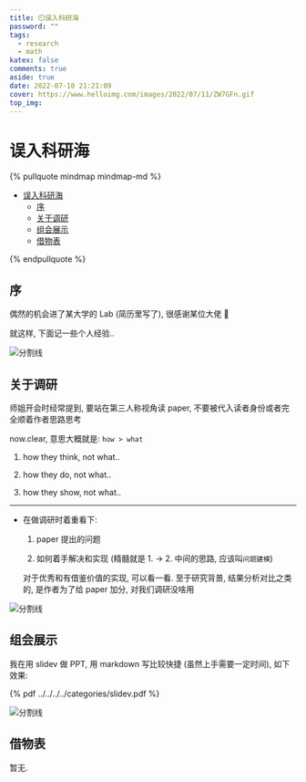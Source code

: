 ```yaml
---
title: ⏲️误入科研海
password: ""
tags:
  - research
  - math
katex: false
comments: true
aside: true
date: 2022-07-10 21:21:09
cover: https://www.helloimg.com/images/2022/07/11/ZW7GFn.gif
top_img:
---
```


# 误入科研海

<!--
 * @?: *********************************************************************
 * @Author: Weidows
 * @LastEditors: Weidows
 * @LastEditTime: 2022-07-11 09:54:20
 * @FilePath: \Blog-private\source\_posts\experience\research\research.md
 * @Description:
 * @!: *********************************************************************
-->

{% pullquote mindmap mindmap-md %}

- [误入科研海](#误入科研海)
  - [序](#序)
  - [关于调研](#关于调研)
  - [组会展示](#组会展示)
  - [借物表](#借物表)

{% endpullquote %}

## 序

偶然的机会进了某大学的 Lab (简历里写了), 很感谢某位大佬 🥰

就这样, 下面记一些个人经验..

<a>![分割线](https://www.helloimg.com/images/2022/07/01/ZM0SoX.png)</a>

## 关于调研

师姐开会时经常提到, 要站在第三人称视角读 paper, 不要被代入读者身份或者完全顺着作者思路思考

now.clear, 意思大概就是: `how > what`

1. how they think, not what..

2. how they do, not what..

3. how they show, not what..

---

- 在做调研时着重看下:

  1.  paper 提出的问题

  2.  如何着手解决和实现 (精髓就是 1. -> 2. 中间的思路, 应该叫`问题建模`)

  对于优秀和有借鉴价值的实现, 可以看一看. 至于研究背景, 结果分析对比之类的, 是作者为了给 paper 加分, 对我们调研没啥用

<a>![分割线](https://www.helloimg.com/images/2022/07/01/ZM0SoX.png)</a>

## 组会展示

我在用 slidev 做 PPT, 用 markdown 写比较快捷 (虽然上手需要一定时间), 如下效果:

{% pdf ../../../../categories/slidev.pdf %}

<a>![分割线](https://www.helloimg.com/images/2022/07/01/ZM0SoX.png)</a>

## 借物表

暂无.
